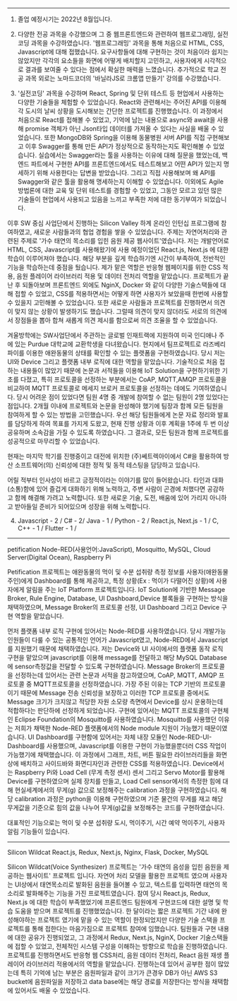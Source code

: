  ------------------

1. 졸업 예정시기는 2022년 8월입니다. 

2. 다양한 전공 과목을 수강했으며 그 중 웹프론트엔드와 관련하여 웹프로그래밍, 실전코딩 과목을 수강하였습니다. '웹프로그래밍' 과목을 통해 처음으로 HTML, CSS, Javascript에 대해 접했습니다. 요구사항들에 대해 구현하는 것이 처음이라 쉽지는 않았지만 각각의 요소들을 화면에 어떻게 배치할지 고민하고, 사용자에게 시각적으로 결과를 보여줄 수 있다는 점에서 확실한 매력을 느꼈습니다. 추가적으로 학교 전공 과목 외로는 노마드코더의 '바닐라JS로 크롬앱 만들기' 강의를 수강했습니다.

3. '실전코딩' 과목을 수강하며 React, Spring 및 단위 테스트 등 현업에서 사용하는 다양한 기술들을 체험할 수 있었습니다. React와 관련해서는 주어진 API를 이용해 각 도시의 날씨 상황을 도시해보는 간단한 프로젝트를 진행했습니다. 이 과정에서 처음으로 React를 접해볼 수 있었고,  기억에 남는 내용으로 async와 await을 사용해 promise 객체가 아닌 Json타입 데이터를 가져올 수 있다는 사실을 배울 수 있었습니다. 또한 MongoDB와 Spring을 이용해 동물병원 서버 API를 직접 구현해보고 이후 Swagger를 통해 만든 API가 정상적으로 동작하는지도 확인해볼 수 있었습니다. 실습에서는 Swagger라는 툴을 사용하는 이유에 대해 질문을 했었는데, 백엔드 파트에서 구현한 API를 프론트엔드에서도 테스트해보고 어떤 API가 있는지 명세하기 위해 사용한다는 답변을 받았습니다. 그리고 직접 사용해보며 왜 API를 Swagger와 같은 툴을 활용해 명세하는지 이해할 수 있었습니다. 이외에도 Agile 방법론에 대한 교육 및 단위 테스트를 경험할 수 있었고, 그동안 모르고 있던 많은 기술들이 현업에서 사용되고 있음을 느끼고 부족한 저에 대한 동기부여가 되었습니다.   
 
이후 SW 중심 사업단에서 진행하는 Silicon Valley 하계 온라인 인턴십 프로그램에 참여하였고, 새로운 사람들과의 협업 경험을 쌓을 수 있었습니다. 주제는 자연어처리와 관련된 주제로 '가수 태연의 목소리를 입힌 음원 제공 웹사이트'였습니다. 저는 개발언어로 HTML, CSS, Javascript를 사용해왔기에 사용 예정이었던 React.js, Next.js 에 대한 학습이 이루어져야 했습니다. 해당 부분을 깊게 학습하기엔 시간이 부족하여, 전반적인 기능을 학습하는데 중점을 뒀습니다. 제가 맡은 역할은 반응형 웹페이지를 위한 CSS 적용, 음원 플레이어 라이브러리 적용 및 데이터 전처리 역할을 맡았습니다. 프로젝트가 끝난 후 되돌아보며 프론트엔드 외에도 NginX, Docker 와 같이 다양한 기술스택들에 대해 접할 수 있었고, CSS를 적용하면서는 어떻게 하면 사용자가 보았을때 한번에 사용할 수 있을지 고민해볼 수 있었습니다. 또한 새로운 사람들과 프로젝트를 진행하면서 의견이 맞지 않는 상황이 발생하기도 했습니다. 그럴때 의견이 맞지 않더라도 서로의 의견에서 장점들을 뽑아 합쳐 새롭게 의견 제시를 함으로써 의견 조율을 할 수 있었습니다.

겨울방학에는 SW사업단에서 주관하는 글로벌 인재트랙에 지원하여 미국 인디애나 주에 있는 Purdue 대학교에 교환학생을 다녀왔습니다. 현지에서 팀프로젝트로 라즈베리파이를 이용한 애완동물의 상태를 확인할 수 있는 플랫폼을 구현하였습니다. 당시 저는 UI와 Device 그리고 플랫폼 내부 로직에 대한 역할을 맡았습니다. 기술적으로 처음 접하는 내용들이 많았기 때문에 논문과 서적들을 이용해 IoT Solution을 구현하기위한 기초를 다졌고, 특히 프로토콜을 선정하는 부분에서는 CoAP, MQTT,AMQP 프로토콜을 비교하여 MQTT 프로토콜로 메세지 브로커 프로토콜을 선정하는 데에도 기여하였습니다. 당시 어려운 점이 있었다면 팀원 4명 중 개발에 참여할 수 없는 팀원이 2명 있었다는 점입니다. 2개월 이내에 프로젝트와 논문을 완성해야 했기에 팀장과 함께 모든 팀원을 참여하게 할 수 있는 방법을 고민했습니다. 우선 해당 팀원들에게 논문 자료 정리와 발표를 담당하게 하여 목표를 가지게 도왔고, 현재 진행 상황과 이후 계획을 1주에 두 번 이상 공유하며 소속감을 가질 수 있도록 하였습니다. 그 결과로, 모든 팀원과 함께 프로젝트를 성공적으로 마무리할 수 있었습니다. 

현재는 마지막 학기를 진행중이고 대전에 위치한 (주)쎄트렉아이에서 C#을 활용하여 방산 소프트웨어(의) 신뢰성에 대한 정적 및 동적 테스팅을 담당하고 있습니다. 

어릴 적부터 인사성이 바르고 긍정적이라는 이야기를 많이 들어왔습니다. 타인과 대화(소통)함에 있어 즐겁게 대화하기 위해 노력하고, 주변 사람이 곤경에 처했다면 공감하고 함께 해결해 가려고 노력합니다. 또한 새로운 기술, 도전, 배움에 있어 가리지 아니하고 받아들일 준비가 되어있으며 성장을 위해 노력합니다. 

4. Javascript - 2 / C# - 2/ Java - 1 / Python - 2 / React.js, Next.js - 1 / C, C++ - 1 / Flutter - 1 / 

-----------------

petification 
Node-RED(사용언어:JavaScript), Mosquitto, MySQL, Cloud Server(Digital Ocean), Raspberry Pi

Petification 프로젝트는 애완동물의 먹이 및 수분 섭취량 측정 정보를 사용자(애완동물 주인)에게 Dashboard를 통해 제공하고, 특정 상황(Ex : 먹이가 다떨어진 상황)에 사용자에게 알림을 주는 IoT Platform 프로젝트입니다.
IoT Solution에 기반한 Message Broker, Rule Engine, Database, UI Dashboard,Device 블록들을 구현하는 방식을 채택하였으며, Message Broker의 프로토콜 선정, UI Dashboard 그리고 Device 구현 역할을 맡았습니다. 

먼저 플랫폼 내부 로직 구현에 있어서는 Node-RED를 사용하였습니다. 당시 개발가능 인원들이 다룰 수 있는 공통적인 언어가 Javascript였고, Node-RED에서 Javascript를 지원했기 때문에 채택하였습니다. 저는 Device와 UI 사이에서의 플랫폼 동작 로직 구현을 맡았으며 javascript를 이용해 message를 전달하고 해당 MySQL Database에 sensor측정값을 전달할 수 있도록 구현하였습니다.
Message Broker의 프로토콜을 선정하는데 있어서는 관련 논문과 서적을 참고하였으며, CoAP, MQTT, AMQP 프로토콜 중 MQTT프로토콜을 선정하였습니다. 가장 주된 이유는 TCP 기반의 프로토콜이기 때문에 Message 전송 신뢰성을 보장하고 이러한 TCP 프로토콜 중에서도 Message 크기가 크지않고 적당한 자원 소모량 측면에서 Device를 상시 운용하는데 적합하다는 판단하에 선정하게 되었습니다. 구현에 있어서는 MQTT 프로토콜의 구현체인 Eclipse Foundation의 Mosquitto를 사용하였습니다. Mosquitto를 사용했던 이유는 저희가 채택한 Node-RED 플랫폼에서의 Node module 지원이 가능했기 때문이였습니다. 
UI Dashboard를 구현함에 있어서는 자체 내장 모듈인 Node-RED-UI-Dashboard를 사용했으며, Javascript를 이용한 구현이 가능했을뿐더러 CSS 작업이 가능했기에 채택했습니다. 이 과정에서 그래프, 차트, 버튼 필요한 라이브러리들을 화면상에 배치하고 사이드바와 화면디자인과 관련한 CSS를 적용하였습니다.
Device에서는 Raspberry Pi와 Load Cell (무게 측정 센서) 센서 그리고 Servo Motor를 활용해 Device를 구현하였으며 실제 장치를 만들고, Load Cell sensor에서의 측정한 힘에 대해 현실세계에서의 무게(g) 값으로 보정해주는 calibration 과정을 구현하였습니다. 해당 calibration 과정은 python을 이용해 구현하였으며 기준 물건의 무게를 재고 해당 무게값을 기준으로 힘의 값을 나누어 무게(g)값을 보정해주는 코드를 구현하였습니다.

대표적인 기능으로는 먹이 및 수분 섭취량 도시, 먹이주기, 시간 예약 먹이주기, 사용자 알림 기능들이 있습니다.  

---------------------

Silicon Wildcat
React.js, Redux, Next.js, Nginx, Flask, Docker, MySQL

Silicon Wildcat(Voice Synthesizer) 프로젝트는 '가수 태연의 음성을 입힌 음원을 제공하는 웹사이트' 프로젝트 입니다. 자연어 처리 모델을 활용한 프로젝트 였으며 사용자는 UI상에서 태연목소리로 발화된 음원을 들어볼 수 있고, 텍스트를 입력하면 태연의 목소리로 발화해주는 기능을 가진 프로젝트였습니다. 참여 당시 React.js, Redux, Next.js 에 대한 학습이 부족했었기에 프론트엔드 팀원에게 구현코드에 대한 설명 및 학습 도움을 받으며 프로젝트를 진행했었습니다. 한 달이라는 짧은 프로젝트 기간 내에 완성해야하는 프로젝트 였기에 맡을 수 있는 역할이 한정되었지만 다양한 기술 스택을 프로젝트를 통해 접한다는 마음가짐으로 프로젝트 참여에 임했습니다. 팀원들과 구현 내용에 대한 공유가 진행되었고, 그 과정에서 Redux, Next.js, NginX, Docker 기술스택들에 접할 수 있었고, 전체적인 시스템 구성을 이해하는 방향으로 학습을 진행하였습니다. 프로젝트를 진행하면서도 반응형 웹 CSS처리, 음원 데이터 전처리, React 음원 재생 플레이어 라이브러리 적용에서의 역할을 맡았습니다. 진행하는데 있어서 공부한 점이 많았는데 특히 기억에 남는 부분은 음원파일과 같이 크기가 큰경우 DB가 아닌 AWS S3 bucket에 음원파일을 저장하고 data base에는 해당 경로를 저장한다는 방식을 채택함에 있어서도 배울 수 있었습니다.
